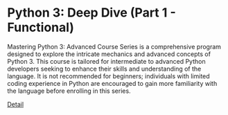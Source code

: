 # Python 3: Deep Dive (Part 1 - Functional)

Mastering Python 3: Advanced Course Series is a comprehensive program designed to explore the intricate mechanics and advanced concepts of Python 3. This course is tailored for intermediate to advanced Python developers seeking to enhance their skills and understanding of the language. It is not recommended for beginners; individuals with limited coding experience in Python are encouraged to gain more familiarity with the language before enrolling in this series. 

[Detail](https://eduitfree.com/courses/python-3-deep-dive-part-1-functional)